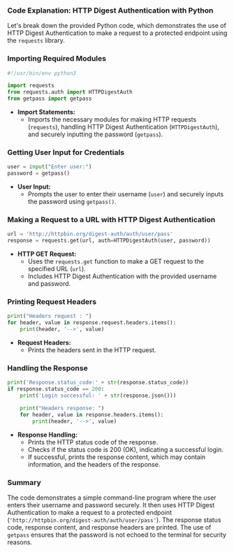 ### Code Explanation: HTTP Digest Authentication with Python

Let's break down the provided Python code, which demonstrates the use of HTTP Digest Authentication to make a request to a protected endpoint using the `requests` library.

### Importing Required Modules
```python
#!/usr/bin/env python3

import requests
from requests.auth import HTTPDigestAuth
from getpass import getpass
```
- **Import Statements:**
  - Imports the necessary modules for making HTTP requests (`requests`), handling HTTP Digest Authentication (`HTTPDigestAuth`), and securely inputting the password (`getpass`).

### Getting User Input for Credentials
```python
user = input("Enter user:")
password = getpass()
```
- **User Input:**
  - Prompts the user to enter their username (`user`) and securely inputs the password using `getpass()`.

### Making a Request to a URL with HTTP Digest Authentication
```python
url = 'http://httpbin.org/digest-auth/auth/user/pass'
response = requests.get(url, auth=HTTPDigestAuth(user, password))
```
- **HTTP GET Request:**
  - Uses the `requests.get` function to make a GET request to the specified URL (`url`).
  - Includes HTTP Digest Authentication with the provided username and password.

### Printing Request Headers
```python
print("Headers request : ")
for header, value in response.request.headers.items():
    print(header, '-->', value)
```
- **Request Headers:**
  - Prints the headers sent in the HTTP request.

### Handling the Response
```python
print('Response.status_code:' + str(response.status_code))
if response.status_code == 200:
    print('Login successful: ' + str(response.json()))

    print("Headers response: ")
    for header, value in response.headers.items():
        print(header, '-->', value)
```
- **Response Handling:**
  - Prints the HTTP status code of the response.
  - Checks if the status code is 200 (OK), indicating a successful login.
  - If successful, prints the response content, which may contain information, and the headers of the response.

### Summary
The code demonstrates a simple command-line program where the user enters their username and password securely. It then uses HTTP Digest Authentication to make a request to a protected endpoint (`'http://httpbin.org/digest-auth/auth/user/pass'`). The response status code, response content, and response headers are printed. The use of `getpass` ensures that the password is not echoed to the terminal for security reasons.
